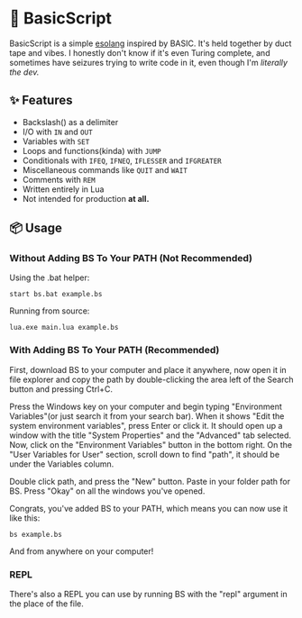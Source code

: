 # 🧠 BasicScript

BasicScript is a simple [esolang](https://en.wikipedia.org/wiki/Esoteric_programming_language) inspired by BASIC. It's held together by duct tape and vibes. I honestly don't know if it's even Turing complete, and sometimes have seizures trying to write code in it, even though I'm *literally the dev.*

## ✨ Features

- Backslash(\) as a delimiter
- I/O with `IN` and `OUT`
- Variables with `SET`
- Loops and functions(kinda) with `JUMP`
- Conditionals with `IFEQ`, `IFNEQ`, `IFLESSER` and `IFGREATER`
- Miscellaneous commands like `QUIT` and `WAIT`
- Comments with `REM`
- Written entirely in Lua
- Not intended for production **at all.**

## 📦 Usage

### Without Adding BS To Your PATH (Not Recommended)

Using the .bat helper:

`start bs.bat example.bs`

Running from source:

`lua.exe main.lua example.bs`

### With Adding BS To Your PATH (Recommended)

First, download BS to your computer and place it anywhere, now open it in file explorer and copy the path by double-clicking the area left of the Search button and pressing Ctrl+C.

Press the Windows key on your computer and begin typing "Environment Variables"(or just search it from your search bar). When it shows "Edit the system environment variables", press Enter or click it. It should open up a window with the title "System Properties" and the "Advanced" tab selected. Now, click on the "Environment Variables" button in the bottom right. On the "User Variables for User" section, scroll down to find "path", it should be under the Variables column.

Double click path, and press the "New" button. Paste in your folder path for BS. Press "Okay" on all the windows you've opened.

Congrats, you've added BS to your PATH, which means you can now use it like this:

`bs example.bs`

And from anywhere on your computer!

### REPL

There's also a REPL you can use by running BS with the "repl" argument in the place of the file.